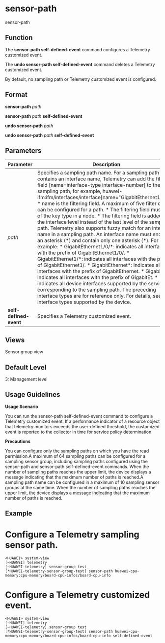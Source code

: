 sensor-path
===========

sensor-path

Function
--------



The **sensor-path self-defined-event** command configures a Telemetry customized event.

The **undo sensor-path self-defined-event** command deletes a Telemetry customized event.



By default, no sampling path or Telemetry customized event is configured.


Format
------

**sensor-path** *path*

**sensor-path** *path* **self-defined-event**

**undo sensor-path** *path*

**undo sensor-path** *path* **self-defined-event**


Parameters
----------

| Parameter | Description | Value |
| --- | --- | --- |
| *path* | Specifies a sampling path name.  For a sampling path that contains an interface name, Telemetry can add the filtering field [name=interface-type interface-number] to the sampling path, for example, huawei-ifm:ifm/interfaces/interface[name="GigabitEthernet1/0/1"].   * name is the filtering field. A maximum of five filter criteria can be configured for a path. * The filtering field must be of the key type in a node. * The filtering field is added at the interface level instead of the last level of the sampling path.   Telemetry also supports fuzzy match for an interface name in a sampling path. An interface name must end with an asterisk (\*) and contain only one asterisk (\*). For example:   * GigabitEthernet1/0/\*: indicates all interfaces with the prefix of GigabitEthernet1/0/. * GigabitEthernet1/\*: indicates all interfaces with the prefix of GigabitEthernet1/. * GigabitEthernet\*: indicates all interfaces with the prefix of GigabitEthernet. * GigabitEt\*: indicates all interfaces with the prefix of GigabitEt. * \*: indicates all device interfaces supported by the service corresponding to the sampling path.   The preceding interface types are for reference only. For details, see the interface types supported by the device. | The value is a string of 1 to 511 case-sensitive characters. |
| **self-defined-event** | Specifies a Telemetry customized event. | - |



Views
-----

Sensor group view


Default Level
-------------

3: Management level


Usage Guidelines
----------------

**Usage Scenario**



You can run the sensor-path <path> self-defined-event command to configure a Telemetry customized event. If a performance indicator of a resource object that telemetry monitors exceeds the user-defined threshold, the customized event is reported to the collector in time for service policy determination.



**Precautions**



You can configure only the sampling paths on which you have the read permission.A maximum of 64 sampling paths can be configured for a sampling sensor group, including sampling paths configured using the sensor-path and sensor-path <path> self-defined-event commands. When the number of sampling paths reaches the upper limit, the device displays a message indicating that the maximum number of paths is reached.A sampling path name can be configured in a maximum of 10 sampling sensor groups at the same time. When the number of sampling paths reaches the upper limit, the device displays a message indicating that the maximum number of paths is reached.




Example
-------

# Configure a Telemetry sampling sensor path.
```
<HUAWEI> system-view
[~HUAWEI] telemetry
[~HUAWEI-telemetry] sensor-group test
[*HUAWEI-telemetry-sensor-group-test] sensor-path huawei-cpu-memory:cpu-memory/board-cpu-infos/board-cpu-info

```

# Configure a Telemetry customized event.
```
<HUAWEI> system-view
[~HUAWEI] telemetry
[~HUAWEI-telemetry] sensor-group test
[*HUAWEI-telemetry-sensor-group-test] sensor-path huawei-cpu-memory:cpu-memory/board-cpu-infos/board-cpu-info self-defined-event

```